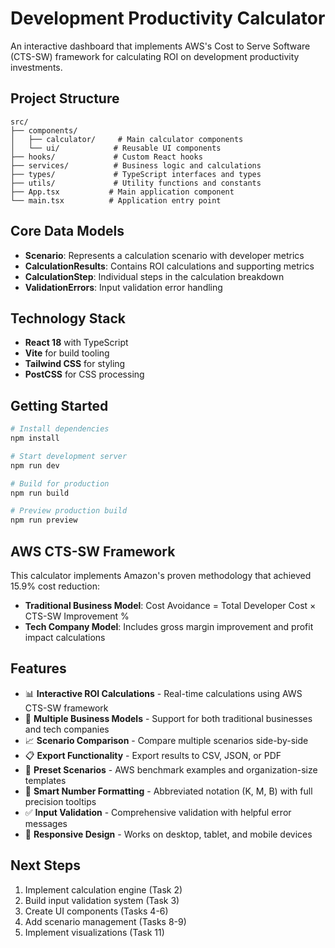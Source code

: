 # Development Productivity Calculator

An interactive dashboard that implements AWS's Cost to Serve Software (CTS-SW) framework for calculating ROI on development productivity investments.

## Project Structure

```
src/
├── components/
│   ├── calculator/     # Main calculator components
│   └── ui/            # Reusable UI components
├── hooks/             # Custom React hooks
├── services/          # Business logic and calculations
├── types/             # TypeScript interfaces and types
├── utils/             # Utility functions and constants
├── App.tsx           # Main application component
└── main.tsx          # Application entry point
```

## Core Data Models

- **Scenario**: Represents a calculation scenario with developer metrics
- **CalculationResults**: Contains ROI calculations and supporting metrics
- **CalculationStep**: Individual steps in the calculation breakdown
- **ValidationErrors**: Input validation error handling

## Technology Stack

- **React 18** with TypeScript
- **Vite** for build tooling
- **Tailwind CSS** for styling
- **PostCSS** for CSS processing

## Getting Started

```bash
# Install dependencies
npm install

# Start development server
npm run dev

# Build for production
npm run build

# Preview production build
npm run preview
```

## AWS CTS-SW Framework

This calculator implements Amazon's proven methodology that achieved 15.9% cost reduction:

- **Traditional Business Model**: Cost Avoidance = Total Developer Cost × CTS-SW Improvement %
- **Tech Company Model**: Includes gross margin improvement and profit impact calculations

## Features

- 📊 **Interactive ROI Calculations** - Real-time calculations using AWS CTS-SW framework
- 🏢 **Multiple Business Models** - Support for both traditional businesses and tech companies
- 📈 **Scenario Comparison** - Compare multiple scenarios side-by-side
- 📋 **Export Functionality** - Export results to CSV, JSON, or PDF
- 🎯 **Preset Scenarios** - AWS benchmark examples and organization-size templates
- 🔢 **Smart Number Formatting** - Abbreviated notation (K, M, B) with full precision tooltips
- ✅ **Input Validation** - Comprehensive validation with helpful error messages
- 📱 **Responsive Design** - Works on desktop, tablet, and mobile devices

## Next Steps

1. Implement calculation engine (Task 2)
2. Build input validation system (Task 3)
3. Create UI components (Tasks 4-6)
4. Add scenario management (Tasks 8-9)
5. Implement visualizations (Task 11)